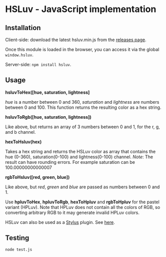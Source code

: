 # HSLuv - JavaScript implementation

## Installation

Client-side: download the latest hsluv.min.js from the 
[releases page](https://github.com/hsluv/husl/releases).
 
Once this module is loaded in the browser, you can access it via the
global ``window.hsluv``.

Server-side: ``npm install hsluv``.

## Usage

**hsluvToHex([hue, saturation, lightness]**

*hue* is a number between 0 and 360, *saturation* and *lightness* are 
numbers between 0 and 100. This function returns the resulting color as 
a hex string.

**hsluvToRgb([hue, saturation, lightness])**

Like above, but returns an array of 3 numbers between 0 and 1, for the 
r, g, and b channel.

**hexToHsluv(hex)**

Takes a hex string and returns the HSLuv color as array that contains 
the hue (0-360), saturation(0-100) and lightness(0-100) channel.
_Note_: The result can have rounding errors. For example saturation can 
be 100.00000000000007

**rgbToHsluv([red, green, blue])**

Like above, but *red*, *green* and *blue* are passed as numbers between 
0 and 1.

Use **hpluvToHex**, **hpluvToRgb**, **hexToHpluv** and **rgbToHpluv** for 
the pastel variant (HPLuv). Note that HPLuv does not contain all the colors 
of RGB, so converting arbitrary RGB to it may generate invalid HPLuv colors.

HSLuv can also be used as a [Stylus](http://learnboost.github.com/stylus/) 
plugin. See [here](https://github.com/hsluv/husl-stylus).

## Testing

```sh
node test.js
```